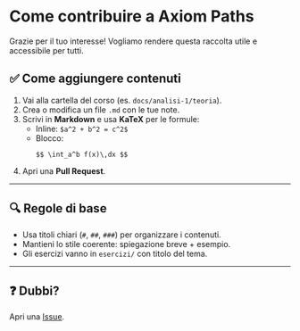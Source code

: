 # Come contribuire a Axiom Paths

Grazie per il tuo interesse! Vogliamo rendere questa raccolta utile e accessibile per tutti.

## ✅ Come aggiungere contenuti
1. Vai alla cartella del corso (es. `docs/analisi-1/teoria`).
2. Crea o modifica un file `.md` con le tue note.
3. Scrivi in **Markdown** e usa **KaTeX** per le formule:
   - Inline: `$a^2 + b^2 = c^2$`
   - Blocco:
     ```
     $$ \int_a^b f(x)\,dx $$
     ```
4. Apri una **Pull Request**.

---

## 🔍 Regole di base
- Usa titoli chiari (`#`, `##`, `###`) per organizzare i contenuti.
- Mantieni lo stile coerente: spiegazione breve + esempio.
- Gli esercizi vanno in `esercizi/` con titolo del tema.

---

## ❓ Dubbi?
Apri una [Issue](https://github.com/username/Axiom-Paths/issues).

